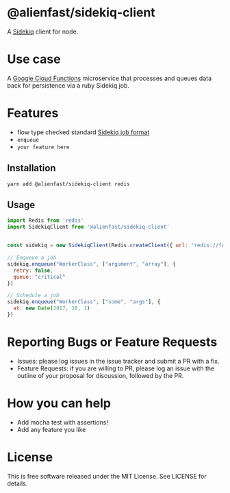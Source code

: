 # @alienfast/sidekiq-client

A [Sidekiq](http://sidekiq.org/) client for node. 

# Use case

A [Google Cloud Functions](https://cloud.google.com/functions/) microservice that processes and queues data back for persistence via a ruby Sidekiq job.

# Features

- flow type checked standard [Sidekiq job format](https://github.com/mperham/sidekiq/wiki/Job-Format)
- `enqueue`
- `your feature here`

## Installation

```shell
yarn add @alienfast/sidekiq-client redis
```

## Usage

```javascript
import Redis from 'redis'
import SidekiqClient from '@alienfast/sidekiq-client'


const sidekiq = new SidekiqClient(Redis.createClient({ url: 'redis://foo:6379' }));

// Enqueue a job
sidekiq.enqueue("WorkerClass", ["argument", "array"], {
  retry: false,
  queue: "critical"
})

// Schedule a job
sidekiq.enqueue("WorkerClass", ["some", "args"], {
  at: new Date(2017, 10, 1)
})
```

# Reporting Bugs or Feature Requests

- Issues: please log issues in the issue tracker and submit a PR with a fix.
- Feature Requests: if you are willing to PR, please log an issue with the outline of your proposal for discussion, followed by the PR.

# How you can help

- Add mocha test with assertions! 
- Add any feature you like

# License

This is free software released under the MIT License. See LICENSE for details.

